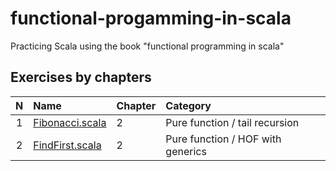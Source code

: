 # functional-progamming-in-scala
Practicing Scala using the book "functional programming in scala"


## Exercises by chapters

| N| Name | Chapter |  Category |
| :-------------: |:-------------|:-------------|:-------------|
| 1 |[Fibonacci.scala](src/main/scala/org/fouda/ch2/Fibonacci.scala)|2|Pure function / tail recursion|
| 2 |[FindFirst.scala](src/main/scala/org/fouda/ch2/FindFirst.scala)|2|Pure function / HOF with generics|
